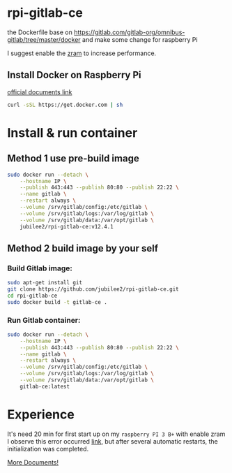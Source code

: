 # rpi-gitlab-ce
the Dockerfile base on https://gitlab.com/gitlab-org/omnibus-gitlab/tree/master/docker
and make some change for raspberry Pi

I suggest enable the [zram](http://yulun.me/2015/enable-zram-for-raspberry-pi-debian/) to increase performance.

## Install Docker on Raspberry Pi
[official documents link](https://docs.docker.com/install/linux/docker-ce/debian/#install-using-the-convenience-script)
```bash
curl -sSL https://get.docker.com | sh
```

# Install & run container
## Method 1 use pre-build image
```bash
sudo docker run --detach \
    --hostname IP \
    --publish 443:443 --publish 80:80 --publish 22:22 \
    --name gitlab \
    --restart always \
    --volume /srv/gitlab/config:/etc/gitlab \
    --volume /srv/gitlab/logs:/var/log/gitlab \
    --volume /srv/gitlab/data:/var/opt/gitlab \
    jubilee2/rpi-gitlab-ce:v12.4.1
```

## Method 2 build image by your self
### Build Gitlab image:
```bash
sudo apt-get install git 
git clone https://github.com/jubilee2/rpi-gitlab-ce.git
cd rpi-gitlab-ce
sudo docker build -t gitlab-ce .
```

### Run Gitlab container:
```bash
sudo docker run --detach \
    --hostname IP \
    --publish 443:443 --publish 80:80 --publish 22:22 \
    --name gitlab \
    --restart always \
    --volume /srv/gitlab/config:/etc/gitlab \
    --volume /srv/gitlab/logs:/var/log/gitlab \
    --volume /srv/gitlab/data:/var/opt/gitlab \
    gitlab-ce:latest
```

# Experience
It's need 20 min for first start up on my `raspberry PI 3 B+` with enable zram
I observe this error occurred [link](https://gitlab.com/gitlab-org/omnibus-gitlab/blob/master/doc/common_installation_problems/README.md#failed-to-modify-kernel-parameters-with-sysctl), but after several automatic restarts, the initialization was completed.


[More Documents!](https://docs.gitlab.com/omnibus/docker/)
